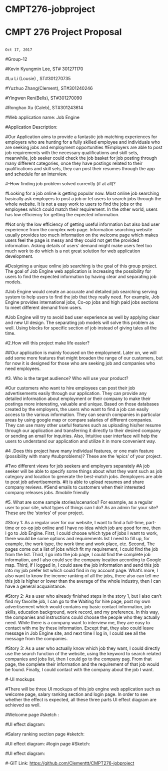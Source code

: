 # CMPT276-jobproject
# CMPT 276 Project Proposal                                        
                                                                           Oct 17, 2017

#Group-12


#Kevin Kyungmin Lee, ST# 301271170


#Lu Li (Lousie) , ST#301270735


#Yuzhuo Zhang(Clement), ST#301240246



#Yingwen Ren(Bells),  ST#301270090

#Ronghao Xu (Caleb), ST#301243614

#Web application name:    Job Engine

#Application Description: 
 
#Our Application aims to provide a fantastic job matching experiences for employers who are hunting for a fully skilled employee and individuals who are seeking jobs and employment opportunities
#Employers are able to  post job requirements with the necessary qualifications and skill sets, meanwhile,  job seeker could check the job basket for job posting through many different categories, once they have postings related to their qualifications and skill sets, they can post their resumes through the app and schedule for an interview.

#-How finding job problem solved currently (if at all)? 

#Looking for a job online is getting popular now.  Most online job searching basically ask employers to post a job or let users to search jobs through the whole website. It is not a easy work to users to find the jobs or the employees  which could match their requirement. In the other world, users has low efficiency  for getting the expected information.  

#Not only the low efficiency of getting useful information but also bad user experience from the complex web page. Information searching website usually provides too much information on the welcome page which makes users feel the page is messy and they could not get the provided information.  Asking details of users’ demand might make users feel too much work to do which is a not great solution for web application development.  

#Designing a unique online job searching is the goal of this group project. The goal of Job Engine web application is increasing the possibility for users to find the expected information by having clear and separating job models. 

#Job Engine would create an accurate and detailed job searching serving system to help users to find the job that they really need. For example, Job Engine provides international jobs, Co-op jobs and high paid jobs sections to meet different demand from users. 

#Job Engine will try to avoid bad user experience as well by applying clear and new UI design. The separating job models will solve this problem as well. Using blocks for specific section of job instead of giving tales all the time.


#2.How will this project make life easier? 

##Our application is mainly focused on the employment. Later on, we will add some more features that might broaden the range of our customers, but for now it is designed for those who are seeking job and companies who need employees.
 

#3. Who is the target audience? Who will use your product? 

#Our customers who want to hire employees can post their job advertisements easily through our application. They can provide any detailed information about employment or their company to make their postings more interesting, valuable and unique. Based on those databases created by the employers, the users who want to find a job can easily access to the various information. They can search companies in particular areas by using google map or compare salaries of different companies. They can use many other useful features such as uploading his/her resume through our application and transferring it directly to their desired company or sending an email for inquiries. Also, Intuitive user interface will help the users to understand our application and utilize it in more convenient way.


#4 .Does this project have many individual features, or one main feature (possibility with many
#subproblems)? These are the ‘epics’ of your project.
    
#Two different views for job seekers and employers separately
#A job seeker will be able to specify some things about what they want such as job category and location to generate the best-match jobs.
#employers are able to post job advertisements.
#It is able to upload resumes and share company reviews. 
#Send emails to customers when their interested company releases jobs.
#mobile friendly

#5. What are some sample stories/scenarios? For example, as a regular user to your site, what types of things can I do? As an admin for your site? These are the ‘stories’ of your project. 
     
#Story 1: As a regular user for our website, I want to find a full-time, part-time or co-op job online and I have no idea which job are good for me, then I go to Job Engine. First, I could choose which type of jobs I want to work, there would be some options and requirements list I need to fill up, for example, the work type, the work time and work place, etc. Second, The pages come out a list of jobs which fit my requirement, I could find the job from the list. Third, I go into the job page, I could find the complete job information, and I also could see the company location according to Google map. Third, if I logged in, I could save the job information and send this job into my job prefer list which could find in my account page. What’s more, I also want to know the income ranking of all the jobs, there also can tell me this job is higher or lower than the average of the whole industry, then I can have a general acquaintance.

#Story 2: As a user who already finished steps in the story 1, but I also can’t find my favorite job, I can go to the Waiting for hire page, post my own advertisement which would contains my basic contact information, job skills, education background, work record, and my preference. In this way, the companies and instructions could choose the people who they actually need. While there is a company want to interview me, they are easy to contact with me by these information. Except that, they also could leave message in Job Engine site, and next time I log in, I could see all the message from the companies. 

#Story 3: As a user who actually know which job they want, I could directly use the search function of the website, using the keyword to search related companies and jobs list, then I could go to the company pag. From that page, the complete their information and the requirement of that job would be found. Finally, I could contact with the company about the job I want.



#-UI mockups
 
#There will be three UI mockups of this job engine web application such as welcome page,  salary ranking section and login page. In order to see whether the effect is expected, all these three parts UI effect diagram are achieved  as well. 

#Welcome page 
#sketch : 

#UI effect diagram:

                 



#Salary ranking section page 
#sketch:



#UI effect diagram:
#login page
#Sketch: 

#UI effect diagram: 



#-GIT Link:  https://github.com/Clementtt/CMPT276-jobproject

